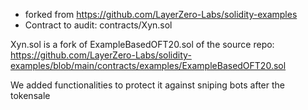- forked from https://github.com/LayerZero-Labs/solidity-examples
- Contract to audit: contracts/Xyn.sol

Xyn.sol is a fork of ExampleBasedOFT20.sol of the source repo: https://github.com/LayerZero-Labs/solidity-examples/blob/main/contracts/examples/ExampleBasedOFT20.sol

We added functionalities to protect it against sniping bots after the tokensale
